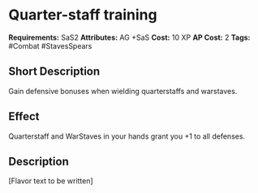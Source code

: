 # Quarter-staff training

**Requirements:** SaS2
**Attributes:** AG +SaS
**Cost:** 10 XP
**AP Cost:** 2
**Tags:** #Combat #StavesSpears

## Short Description
Gain defensive bonuses when wielding quarterstaffs and warstaves.

## Effect
Quarterstaff and WarStaves in your hands grant you +1 to all defenses.

## Description
[Flavor text to be written]
